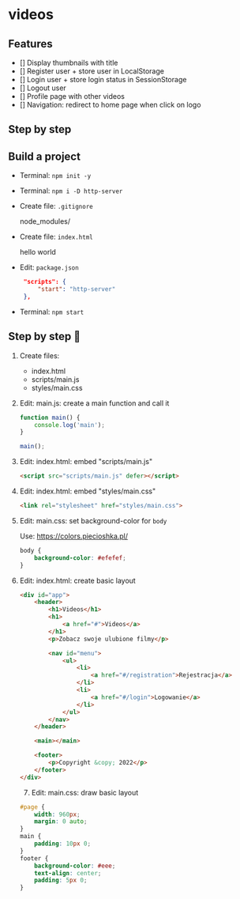 # videos

## Features 

* [] Display thumbnails with title
* [] Register user + store user in LocalStorage
* [] Login user + store login status in SessionStorage
* [] Logout user
* [] Profile page with other videos
* [] Navigation: redirect to home page when click on logo

## Step by step

## Build a project

* Terminal: `npm init -y`
* Terminal: `npm i -D http-server`
* Create file: `.gitignore`

    node_modules/

* Create file: `index.html`

    hello world

* Edit: `package.json`

   ```json
    "scripts": {
        "start": "http-server"
    },
    ```

* Terminal: `npm start`

## Step by step 🐾

1. Create files:
    + index.html
    + scripts/main.js
    + styles/main.css
    
2. Edit: main.js: create a main function and call it

    ```js
    function main() {
        console.log('main');
    }

    main();
    ```
3. Edit: index.html: embed "scripts/main.js"

    ```html
    <script src="scripts/main.js" defer></script>
    ```
4. Edit: index.html: embed "styles/main.css"

    ```html
    <link rel="stylesheet" href="styles/main.css">
    ```
5. Edit: main.css: set background-color for `body`

    Use: https://colors.piecioshka.pl/
    ```css
    body {
        background-color: #efefef;
    }
    ```
6. Edit: index.html: create basic layout

    ```html
    <div id="app">
        <header>
            <h1>Videos</h1>
            <h1>
                <a href="#">Videos</a>
            </h1>
            <p>Zobacz swoje ulubione filmy</p>

            <nav id="menu">
                <ul>
                    <li>
                        <a href="#/registration">Rejestracja</a>
                    </li>
                    <li>
                        <a href="#/login">Logowanie</a>
                    </li>
                </ul>
            </nav>
        </header>

        <main></main>

        <footer>
            <p>Copyright &copy; 2022</p>
        </footer>
    </div>
    ```
    
    7. Edit: main.css: draw basic layout

    ```css
    #page {
        width: 960px;
        margin: 0 auto;
    }
    main {
        padding: 10px 0;
    }
    footer {
        background-color: #eee;
        text-align: center;
        padding: 5px 0;
    }
    ```